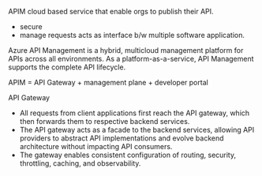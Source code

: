 APIM
cloud based service that enable orgs to publish their API.
 - secure
 - manage requests
 acts as interface b/w multiple software application.

 Azure API Management is a hybrid, multicloud management platform for APIs across all environments. 
 As a platform-as-a-service, API Management supports the complete API lifecycle.

 APIM = API Gateway + management plane + developer portal
 
 API Gateway
 - All requests from client applications first reach the API gateway, which then forwards them to respective backend services.
 - The API gateway acts as a facade to the backend services, allowing API providers to abstract API implementations and evolve backend architecture without impacting API consumers. 
 - The gateway enables consistent configuration of routing, security, throttling, caching, and observability.

 